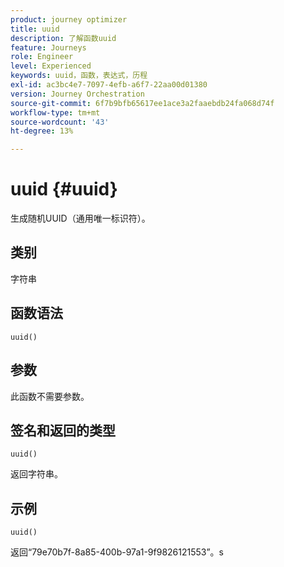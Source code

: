 ```yaml
---
product: journey optimizer
title: uuid
description: 了解函数uuid
feature: Journeys
role: Engineer
level: Experienced
keywords: uuid，函数，表达式，历程
exl-id: ac3bc4e7-7097-4efb-a6f7-22aa00d01380
version: Journey Orchestration
source-git-commit: 6f7b9bfb65617ee1ace3a2faaebdb24fa068d74f
workflow-type: tm+mt
source-wordcount: '43'
ht-degree: 13%

---
```


# uuid {#uuid}

生成随机UUID（通用唯一标识符）。

## 类别

字符串

## 函数语法

`uuid()`

## 参数

此函数不需要参数。

## 签名和返回的类型

`uuid()`

返回字符串。

## 示例

`uuid()`

返回“79e70b7f-8a85-400b-97a1-9f9826121553”。s
